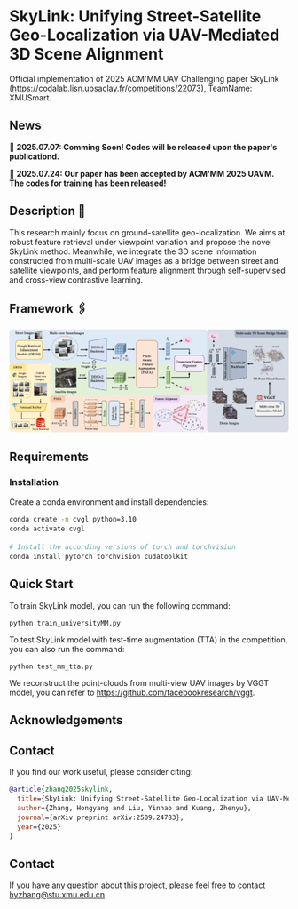 # SkyLink: Unifying Street-Satellite Geo-Localization via UAV-Mediated 3D Scene Alignment
Official implementation of 2025 ACM'MM UAV Challenging paper SkyLink (https://codalab.lisn.upsaclay.fr/competitions/22073), TeamName: XMUSmart.

## News
🚩 **2025.07.07: Comming Soon! Codes will be released upon the paper's publicationd.**

🚩 **2025.07.24: Our paper has been accepted by ACM'MM 2025 UAVM. The codes for training has been released!**

## Description 📜
This research mainly focus on ground-satellite geo-localization. We aims at robust feature retrieval under viewpoint variation and propose the novel SkyLink method. Meanwhile, we integrate the 3D scene information constructed from multi-scale UAV images as a bridge between street and satellite viewpoints, and perform feature alignment through self-supervised and cross-view contrastive learning.

## Framework 🖇️
<td style="text-align: center"><img src="./figures/overview.jpg" alt="Framework" width="850"></td>

## Requirements
### Installation
Create a conda environment and install dependencies:
```bash
conda create -n cvgl python=3.10
conda activate cvgl

# Install the according versions of torch and torchvision
conda install pytorch torchvision cudatoolkit
```

## Quick Start
To train SkyLink model, you can run the following command:
```
python train_universityMM.py
```
To test SkyLink model with test-time augmentation (TTA) in the competition, you can also run the command:
```
python test_mm_tta.py
```
We reconstruct the point-clouds from multi-view UAV images by VGGT model, you can refer to https://github.com/facebookresearch/vggt.

## Acknowledgements

## Contact
If you find our work useful, please consider citing:
```bibtex
@article{zhang2025skylink,
  title={SkyLink: Unifying Street-Satellite Geo-Localization via UAV-Mediated 3D Scene Alignment},
  author={Zhang, Hongyang and Liu, Yinhao and Kuang, Zhenyu},
  journal={arXiv preprint arXiv:2509.24783},
  year={2025}
}
```

## Contact
If you have any question about this project, please feel free to contact hyzhang@stu.xmu.edu.cn.
